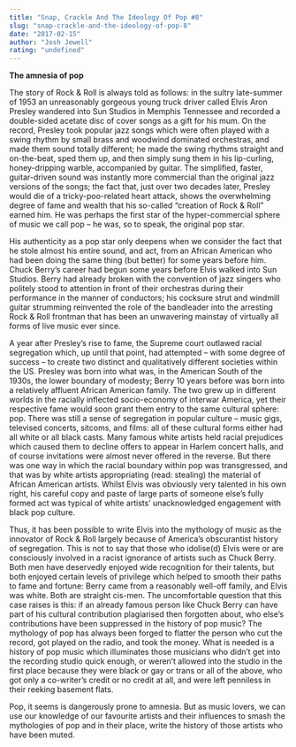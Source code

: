 ```yaml
---
title: "Snap, Crackle And The Ideology Of Pop #8"
slug: "snap-crackle-and-the-ideology-of-pop-8"
date: "2017-02-15"
author: "Josh Jewell"
rating: "undefined"
---
```


**The amnesia of pop**

The story of Rock & Roll is always told as follows: in the sultry late-summer of 1953 an unreasonably gorgeous young truck driver called Elvis Aron Presley wandered into Sun Studios in Memphis Tennessee and recorded a double-sided acetate disc of cover songs as a gift for his mum. On the record, Presley took popular jazz songs which were often played with a swing rhythm by small brass and woodwind dominated orchestras, and made them sound totally different; he made the swing rhythms straight and on-the-beat, sped them up, and then simply sung them in his lip-curling, honey-dripping warble, accompanied by guitar. The simplified, faster, guitar-driven sound was instantly more commercial than the original jazz versions of the songs; the fact that, just over two decades later, Presley would die of a tricky-poo-related heart attack, shows the overwhelming degree of fame and wealth that his so-called “creation of Rock & Roll” earned him. He was perhaps the first star of the hyper-commercial sphere of music we call pop – he was, so to speak, the original pop star.

His authenticity as a pop star only deepens when we consider the fact that he stole almost his entire sound, and act, from an African American who had been doing the same thing (but better) for some years before him. Chuck Berry’s career had begun some years before Elvis walked into Sun Studios. Berry had already broken with the convention of jazz singers who politely stood to attention in front of their orchestras during their performance in the manner of conductors; his cocksure strut and windmill guitar strumming reinvented the role of the bandleader into the arresting Rock & Roll frontman that has been an unwavering mainstay of virtually all forms of live music ever since.

A year after Presley’s rise to fame, the Supreme court outlawed racial segregation which, up until that point, had attempted – with some degree of success – to create two distinct and qualitatively different societies within the US. Presley was born into what was, in the American South of the 1930s, the lower boundary of modesty; Berry 10 years before was born into a relatively affluent African American family. The two grew up in different worlds in the racially inflected socio-economy of interwar America, yet their respective fame would soon grant them entry to the same cultural sphere: pop. There was still a sense of segregation in popular culture – music gigs, televised concerts, sitcoms, and films: all of these cultural forms either had all white or all black casts. Many famous white artists held racial prejudices which caused them to decline offers to appear in Harlem concert halls, and of course invitations were almost never offered in the reverse. But there was one way in which the racial boundary within pop was transgressed, and that was by white artists appropriating (read: stealing) the material of African American artists. Whilst Elvis was obviously very talented in his own right, his careful copy and paste of large parts of someone else’s fully formed act was typical of white artists’ unacknowledged engagement with black pop culture.

Thus, it has been possible to write Elvis into the mythology of music as the innovator of Rock & Roll largely because of America’s obscurantist history of segregation. This is not to say that those who idolise(d) Elvis were or are consciously involved in a racist ignorance of artists such as Chuck Berry. Both men have deservedly enjoyed wide recognition for their talents, but both enjoyed certain levels of privilege which helped to smooth their paths to fame and fortune: Berry came from a reasonably well-off family, and Elvis was white. Both are straight cis-men. The uncomfortable question that this case raises is this: if an already famous person like Chuck Berry can have part of his cultural contribution plagiarised then forgotten about, who else’s contributions have been suppressed in the history of pop music? The mythology of pop has always been forged to flatter the person who cut the record, got played on the radio, and took the money. What is needed is a history of pop music which illuminates those musicians who didn’t get into the recording studio quick enough, or weren’t allowed into the studio in the first place because they were black or gay or trans or all of the above, who got only a co-writer’s credit or no credit at all, and were left penniless in their reeking basement flats.

Pop, it seems is dangerously prone to amnesia. But as music lovers, we can use our knowledge of our favourite artists and their influences to smash the mythologies of pop and in their place, write the history of those artists who have been muted.
